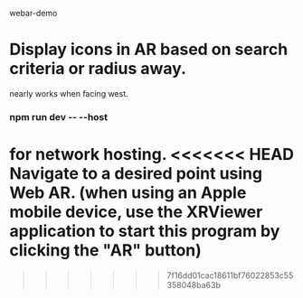 webar-demo

# Display icons in AR based on search criteria or radius away.

nearly works when facing west.

### npm run dev -- --host 
for network hosting.
<<<<<<< HEAD
Navigate to a desired point using Web AR.
(when using an Apple mobile device, use the XRViewer application to start this program by clicking the "AR" button)
=======
>>>>>>> 7f16dd01cac18611bf76022853c55358048ba63b
